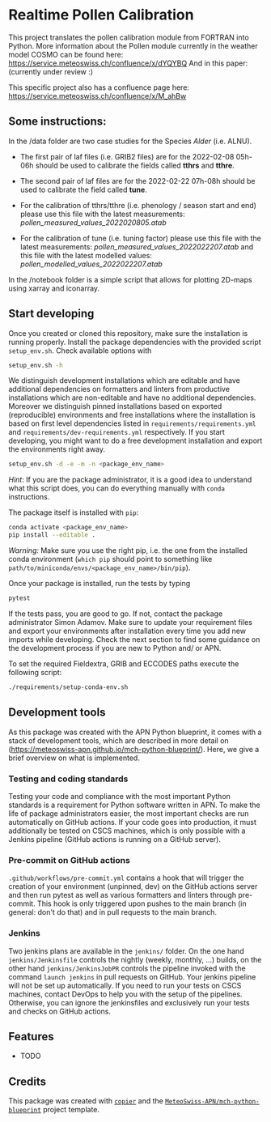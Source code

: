 # Realtime Pollen Calibration

This project translates the pollen calibration module from FORTRAN into Python.
More information about the Pollen module currently in the weather model COSMO can be found here:
https://service.meteoswiss.ch/confluence/x/dYQYBQ
And in this paper: (currently under review :)

This specific project also has a confluence page here:
https://service.meteoswiss.ch/confluence/x/M_ahBw
## Some instructions:
In the /data folder are two case studies for the Species *Alder* (i.e. ALNU).
- The first pair of laf files (i.e. GRIB2 files) are for the 2022-02-08 05h-06h should be used to calibrate the fields called **tthrs** and **tthre**.
- The second pair of laf files are for the 2022-02-22 07h-08h should be used to calibrate the field called **tune**.

- For the calibration of tthrs/tthre (i.e. phenology / season start and end) please use this file with the latest measurements: *pollen_measured_values_2022020805.atab*
- For the calibration of tune (i.e. tuning factor) please use this file with the latest measurements: *pollen_measured_values_2022022207.atab* and this file with the latest modelled values: *pollen_modelled_values_2022022207.atab*

In the /notebook folder is a simple script that allows for plotting 2D-maps using xarray and iconarray.

## Start developing

Once you created or cloned this repository, make sure the installation is running properly. Install the package dependencies with the provided script `setup_env.sh`.
Check available options with

```bash
setup_env.sh -h
```

We distinguish development installations which are editable and have additional dependencies on formatters and linters from productive installations which are non-editable
and have no additional dependencies. Moreover we distinguish pinned installations based on exported (reproducible) environments and free installations where the installation
is based on first level dependencies listed in `requirements/requirements.yml` and `requirements/dev-requirements.yml` respectively. If you start developing, you might want to do a free
development installation and export the environments right away.

```bash
setup_env.sh -d -e -m -n <package_env_name>
```

*Hint*: If you are the package administrator, it is a good idea to understand what this script does, you can do everything manually with `conda` instructions.

The package itself is installed with `pip`:

```bash
conda activate <package_env_name>
pip install --editable .
```

*Warning:* Make sure you use the right pip, i.e. the one from the installed conda environment (`which pip` should point to something like `path/to/miniconda/envs/<package_env_name>/bin/pip`).

Once your package is installed, run the tests by typing

```bash
pytest
```

If the tests pass, you are good to go. If not, contact the package administrator Simon Adamov. Make sure to update your requirement files and export your environments after installation
every time you add new imports while developing. Check the next section to find some guidance on the development process if you are new to Python and/ or APN.

To set the required Fieldextra, GRIB and ECCODES paths execute the following script:

```bash
./requirements/setup-conda-env.sh
```

## Development tools

As this package was created with the APN Python blueprint, it comes with a stack of development tools, which are described in more detail on
(<https://meteoswiss-apn.github.io/mch-python-blueprint/>). Here, we give a brief overview on what is implemented.

### Testing and coding standards

Testing your code and compliance with the most important Python standards is a requirement for Python software written in APN. To make the life of package
administrators easier, the most important checks are run automatically on GitHub actions. If your code goes into production, it must additionally be tested on CSCS
machines, which is only possible with a Jenkins pipeline (GitHub actions is running on a GitHub server).

### Pre-commit on GitHub actions

`.github/workflows/pre-commit.yml` contains a hook that will trigger the creation of your environment (unpinned, dev) on the GitHub actions server and
then run pytest as well as various formatters and linters through pre-commit. This hook is only triggered upon pushes to the main branch (in general: don't do that)
and in pull requests to the main branch.

### Jenkins

Two jenkins plans are available in the `jenkins/` folder. On the one hand `jenkins/Jenkinsfile` controls the nightly (weekly, monthly, ...) builds, on the other hand
`jenkins/JenkinsJobPR` controls the pipeline invoked with the command `launch jenkins` in pull requests on GitHub. Your jenkins pipeline will not be set up
automatically. If you need to run your tests on CSCS machines, contact DevOps to help you with the setup of the pipelines. Otherwise, you can ignore the jenkinsfiles
and exclusively run your tests and checks on GitHub actions.

## Features

- TODO

## Credits

This package was created with [`copier`](https://github.com/copier-org/copier) and the [`MeteoSwiss-APN/mch-python-blueprint`](https://meteoswiss-apn.github.io/mch-python-blueprint/) project template.

